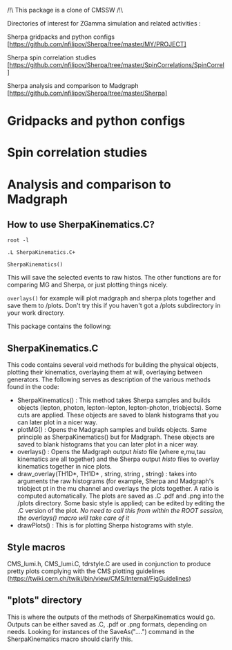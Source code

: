 
/!\ This package is a clone of CMSSW /!\

Directories of interest for ZGamma simulation and related activities : 


Sherpa gridpacks and python configs [https://github.com/nfilipov/Sherpa/tree/master/MY/PROJECT]

Sherpa spin correlation studies [https://github.com/nfilipov/Sherpa/tree/master/SpinCorrelations/SpinCorrel]

Sherpa analysis and comparison to Madgraph [https://github.com/nfilipov/Sherpa/tree/master/Sherpa]

# Gridpacks and python configs

# Spin correlation studies

# Analysis and comparison to Madgraph

## How to use SherpaKinematics.C?

```root -l```

```.L SherpaKinematics.C+```

```SherpaKinematics()``` 

This will save the selected events to raw histos. The other functions are for comparing MG and Sherpa, or just plotting things nicely.

```overlays()``` for example will plot madgraph and sherpa plots together and save them to /plots. Don't try this if you haven't got a /plots subdirectory in your work directory.

This package contains the following:

## SherpaKinematics.C
This code contains several void methods for building the physical objects, plotting their kinematics, overlaying them at will, overlaying between generators. The following serves as description of the various methods found in the code:
- SherpaKinematics() : This method takes Sherpa samples and builds objects (lepton, photon, lepton-lepton, lepton-photon, triobjects). Some cuts are applied. These objects are saved to blank histograms that you can later plot in a nicer way.
- plotMG() : Opens the Madgraph samples and builds objects. Same principle as SherpaKinematics() but for Madgraph. These objects are saved to blank histograms that you can later plot in a nicer way.
- overlays() : Opens the Madgraph output _histo_ file (where e,mu,tau kinematics are all together) and the Sherpa output _histo_ files to overlay kinematics together in nice plots.
- draw_overlay(TH1D*, TH1D* , string, string , string) : takes into arguments the raw histograms (for example, Sherpa and Madgraph's triobject pt in the mu channel and overlays the plots together. A ratio is computed automatically. The plots are saved as .C .pdf and .png into the /plots directory. Some basic style is applied; can be edited by editing the .C version of the plot. *No need to call this from within the ROOT session, the _overlays()_ macro will take care of it*
- drawPlots() : This is for plotting Sherpa histograms with style.


## Style macros
CMS_lumi.h, CMS_lumi.C, tdrstyle.C are used in conjunction to produce pretty plots complying with the CMS plotting guidelines (https://twiki.cern.ch/twiki/bin/view/CMS/Internal/FigGuidelines)

## "plots" directory
This is where the outputs of the methods of SherpaKinematics would go. Outputs can be either saved as .C, .pdf or .png formats, depending on needs. Looking for instances of the SaveAs("....") command in the SherpaKinematics macro should clarify this.

